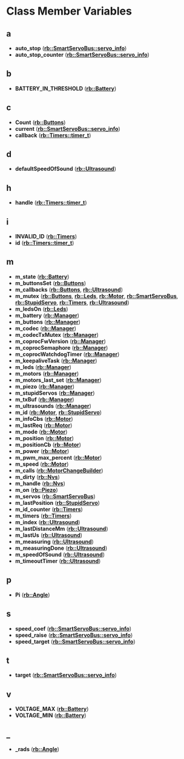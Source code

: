 
# Class Member Variables


## a

* **auto\_stop** ([**rb::SmartServoBus::servo\_info**](structrb_1_1_smart_servo_bus_1_1servo__info.md))
* **auto\_stop\_counter** ([**rb::SmartServoBus::servo\_info**](structrb_1_1_smart_servo_bus_1_1servo__info.md))


## b

* **BATTERY\_IN\_THRESHOLD** ([**rb::Battery**](classrb_1_1_battery.md))


## c

* **Count** ([**rb::Buttons**](classrb_1_1_buttons.md))
* **current** ([**rb::SmartServoBus::servo\_info**](structrb_1_1_smart_servo_bus_1_1servo__info.md))
* **callback** ([**rb::Timers::timer\_t**](structrb_1_1_timers_1_1timer__t.md))


## d

* **defaultSpeedOfSound** ([**rb::Ultrasound**](classrb_1_1_ultrasound.md))


## h

* **handle** ([**rb::Timers::timer\_t**](structrb_1_1_timers_1_1timer__t.md))


## i

* **INVALID\_ID** ([**rb::Timers**](classrb_1_1_timers.md))
* **id** ([**rb::Timers::timer\_t**](structrb_1_1_timers_1_1timer__t.md))


## m

* **m\_state** ([**rb::Battery**](classrb_1_1_battery.md))
* **m\_buttonsSet** ([**rb::Buttons**](classrb_1_1_buttons.md))
* **m\_callbacks** ([**rb::Buttons**](classrb_1_1_buttons.md), [**rb::Ultrasound**](classrb_1_1_ultrasound.md))
* **m\_mutex** ([**rb::Buttons**](classrb_1_1_buttons.md), [**rb::Leds**](classrb_1_1_leds.md), [**rb::Motor**](classrb_1_1_motor.md), [**rb::SmartServoBus**](classrb_1_1_smart_servo_bus.md), [**rb::StupidServo**](classrb_1_1_stupid_servo.md), [**rb::Timers**](classrb_1_1_timers.md), [**rb::Ultrasound**](classrb_1_1_ultrasound.md))
* **m\_ledsOn** ([**rb::Leds**](classrb_1_1_leds.md))
* **m\_battery** ([**rb::Manager**](classrb_1_1_manager.md))
* **m\_buttons** ([**rb::Manager**](classrb_1_1_manager.md))
* **m\_codec** ([**rb::Manager**](classrb_1_1_manager.md))
* **m\_codecTxMutex** ([**rb::Manager**](classrb_1_1_manager.md))
* **m\_coprocFwVersion** ([**rb::Manager**](classrb_1_1_manager.md))
* **m\_coprocSemaphore** ([**rb::Manager**](classrb_1_1_manager.md))
* **m\_coprocWatchdogTimer** ([**rb::Manager**](classrb_1_1_manager.md))
* **m\_keepaliveTask** ([**rb::Manager**](classrb_1_1_manager.md))
* **m\_leds** ([**rb::Manager**](classrb_1_1_manager.md))
* **m\_motors** ([**rb::Manager**](classrb_1_1_manager.md))
* **m\_motors\_last\_set** ([**rb::Manager**](classrb_1_1_manager.md))
* **m\_piezo** ([**rb::Manager**](classrb_1_1_manager.md))
* **m\_stupidServos** ([**rb::Manager**](classrb_1_1_manager.md))
* **m\_txBuf** ([**rb::Manager**](classrb_1_1_manager.md))
* **m\_ultrasounds** ([**rb::Manager**](classrb_1_1_manager.md))
* **m\_id** ([**rb::Motor**](classrb_1_1_motor.md), [**rb::StupidServo**](classrb_1_1_stupid_servo.md))
* **m\_infoCbs** ([**rb::Motor**](classrb_1_1_motor.md))
* **m\_lastReq** ([**rb::Motor**](classrb_1_1_motor.md))
* **m\_mode** ([**rb::Motor**](classrb_1_1_motor.md))
* **m\_position** ([**rb::Motor**](classrb_1_1_motor.md))
* **m\_positionCb** ([**rb::Motor**](classrb_1_1_motor.md))
* **m\_power** ([**rb::Motor**](classrb_1_1_motor.md))
* **m\_pwm\_max\_percent** ([**rb::Motor**](classrb_1_1_motor.md))
* **m\_speed** ([**rb::Motor**](classrb_1_1_motor.md))
* **m\_calls** ([**rb::MotorChangeBuilder**](classrb_1_1_motor_change_builder.md))
* **m\_dirty** ([**rb::Nvs**](classrb_1_1_nvs.md))
* **m\_handle** ([**rb::Nvs**](classrb_1_1_nvs.md))
* **m\_on** ([**rb::Piezo**](classrb_1_1_piezo.md))
* **m\_servos** ([**rb::SmartServoBus**](classrb_1_1_smart_servo_bus.md))
* **m\_lastPosition** ([**rb::StupidServo**](classrb_1_1_stupid_servo.md))
* **m\_id\_counter** ([**rb::Timers**](classrb_1_1_timers.md))
* **m\_timers** ([**rb::Timers**](classrb_1_1_timers.md))
* **m\_index** ([**rb::Ultrasound**](classrb_1_1_ultrasound.md))
* **m\_lastDistanceMm** ([**rb::Ultrasound**](classrb_1_1_ultrasound.md))
* **m\_lastUs** ([**rb::Ultrasound**](classrb_1_1_ultrasound.md))
* **m\_measuring** ([**rb::Ultrasound**](classrb_1_1_ultrasound.md))
* **m\_measuringDone** ([**rb::Ultrasound**](classrb_1_1_ultrasound.md))
* **m\_speedOfSound** ([**rb::Ultrasound**](classrb_1_1_ultrasound.md))
* **m\_timeoutTimer** ([**rb::Ultrasound**](classrb_1_1_ultrasound.md))


## p

* **Pi** ([**rb::Angle**](classrb_1_1_angle.md))


## s

* **speed\_coef** ([**rb::SmartServoBus::servo\_info**](structrb_1_1_smart_servo_bus_1_1servo__info.md))
* **speed\_raise** ([**rb::SmartServoBus::servo\_info**](structrb_1_1_smart_servo_bus_1_1servo__info.md))
* **speed\_target** ([**rb::SmartServoBus::servo\_info**](structrb_1_1_smart_servo_bus_1_1servo__info.md))


## t

* **target** ([**rb::SmartServoBus::servo\_info**](structrb_1_1_smart_servo_bus_1_1servo__info.md))


## v

* **VOLTAGE\_MAX** ([**rb::Battery**](classrb_1_1_battery.md))
* **VOLTAGE\_MIN** ([**rb::Battery**](classrb_1_1_battery.md))


## _

* **\_rads** ([**rb::Angle**](classrb_1_1_angle.md))

